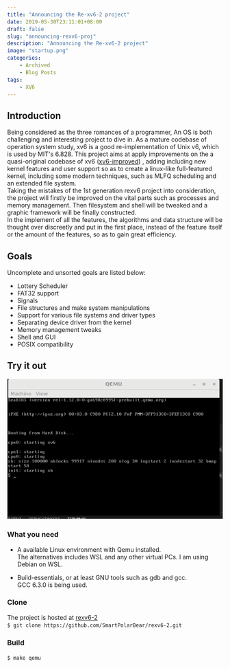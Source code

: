 ```yaml
---
title: "Announcing the Re-xv6-2 project"
date: 2019-05-30T23:11:01+08:00
draft: false
slug: "announcing-rexv6-proj"
description: "Announcing the Re-xv6-2 project"
image: "startup.png"
categories:
    - Archived
    - Blog Posts
tags:
    - XV6
---
```


## Introduction  
  Being considered as the three romances of a programmer, An OS is both challenging and interesting project to dive in. As a mature codebase of operation system study, xv6 is a good re-implementation of Unix v6, which is used by MIT's 6.828.  This project aims at apply improvements on the a quasi-original codebase of xv6 ([xv6-improved](https://github.com/sunziping2016/xv6-improved)) , adding including new kernel features and user support so as to create a linux-like full-featured kernel, including some modern techniques, such as MLFQ scheduling and an extended file system.  
  Taking the mistakes of the 1st generation rexv6 project into consideration, the project will firstly be improved on the vital parts such as processes and memory management. Then filesystem and shell will be tweaked and a graphic framework will be finally constructed.  
  In the implement of all the features, the algorithms and data structure will be thought over discreetly and put in the first place, instead of the feature itself or the amount of the features, so as to gain great efficiency.  
## Goals  
Uncomplete and unsorted goals are listed below:  
- Lottery Scheduler
- FAT32 support  
- Signals
- File structures and make system manipulations  
- Support for various file systems and driver types  
- Separating device driver from the kernel  
- Memory management tweaks  
- Shell and GUI  
- POSIX compatibility  
## Try it out  

![Starup Screen](startup.png)

### What you need  
- A available Linux environment with Qemu installed.  
	The alternatives includes WSL and any other virtual PCs. I am using Debian on WSL.  
	
-  Build-essentials, or at least GNU tools such as gdb and gcc.  
	GCC 6.3.0 is being used.    


### Clone  
The project is hosted at [rexv6-2](https://github.com/SmartPolarBear/rexv6-2)   
`$ git clone https://github.com/SmartPolarBear/rexv6-2.git`

### Build  
`$ make qemu`

